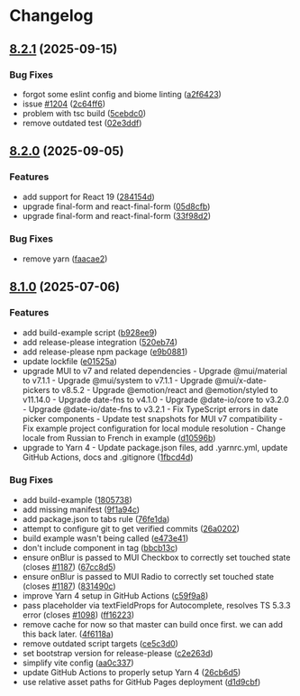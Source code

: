 # Changelog

## [8.2.1](https://github.com/lookfirst/mui-rff/compare/v8.2.0...v8.2.1) (2025-09-15)


### Bug Fixes

* forgot some eslint config and biome linting ([a2f6423](https://github.com/lookfirst/mui-rff/commit/a2f6423c25da5cd4059531e675b0b9f0e7a630a3))
* issue [#1204](https://github.com/lookfirst/mui-rff/issues/1204) ([2c64ff6](https://github.com/lookfirst/mui-rff/commit/2c64ff6a64b9fb00ed6237709769875d507ea01e))
* problem with tsc build ([5cebdc0](https://github.com/lookfirst/mui-rff/commit/5cebdc066134a9faf7e5e3deba3e8796ed701ed1))
* remove outdated test ([02e3ddf](https://github.com/lookfirst/mui-rff/commit/02e3ddf5017acec205f5b8f36330280f066c5e7d))

## [8.2.0](https://github.com/lookfirst/mui-rff/compare/v8.1.0...v8.2.0) (2025-09-05)


### Features

* add support for React 19 ([284154d](https://github.com/lookfirst/mui-rff/commit/284154d8d83b0280b1a245b4b3d2198c06613f8e))
* upgrade final-form and react-final-form ([05d8cfb](https://github.com/lookfirst/mui-rff/commit/05d8cfbab44a50909a5382d7b0a8079b8d49f77c))
* upgrade final-form and react-final-form ([33f98d2](https://github.com/lookfirst/mui-rff/commit/33f98d2e0e3ac906db23dfe325a902a0149a2011))


### Bug Fixes

* remove yarn ([faacae2](https://github.com/lookfirst/mui-rff/commit/faacae2a84582bfdb34249f33c53718c8c6810cb))

## [8.1.0](https://github.com/lookfirst/mui-rff/compare/v8.0.4...v8.1.0) (2025-07-06)


### Features

* add build-example script ([b928ee9](https://github.com/lookfirst/mui-rff/commit/b928ee98d66fa61e01ccd219655a782a1e9a8dcb))
* add release-please integration ([520eb74](https://github.com/lookfirst/mui-rff/commit/520eb74ee5c4789abded223f0c6a24223a2d3f67))
* add release-please npm package ([e9b0881](https://github.com/lookfirst/mui-rff/commit/e9b08817b6e8b47d0c7512cb2937fc9a53ba9c20))
* update lockfile ([e01525a](https://github.com/lookfirst/mui-rff/commit/e01525a6d5764a3a11a0e20073ac5e82fc6692dc))
* upgrade MUI to v7 and related dependencies - Upgrade @mui/material to v7.1.1 - Upgrade @mui/system to v7.1.1 - Upgrade @mui/x-date-pickers to v8.5.2 - Upgrade @emotion/react and @emotion/styled to v11.14.0 - Upgrade date-fns to v4.1.0 - Upgrade @date-io/core to v3.2.0 - Upgrade @date-io/date-fns to v3.2.1 - Fix TypeScript errors in date picker components - Update test snapshots for MUI v7 compatibility - Fix example project configuration for local module resolution - Change locale from Russian to French in example ([d10596b](https://github.com/lookfirst/mui-rff/commit/d10596bd51a6810c0e2869ad3497963074ec3d06))
* upgrade to Yarn 4 - Update package.json files, add .yarnrc.yml, update GitHub Actions, docs and .gitignore ([1fbcd4d](https://github.com/lookfirst/mui-rff/commit/1fbcd4d5e733b0b04b2c8945043bbb81119c09d0))


### Bug Fixes

* add build-example ([1805738](https://github.com/lookfirst/mui-rff/commit/1805738024b379a0fbd5e80f6c815e9c418ddc8a))
* add missing manifest ([9f1a94c](https://github.com/lookfirst/mui-rff/commit/9f1a94c5274f8b1f71cf3d91d9bd511bed62699b))
* add package.json to tabs rule ([76fe1da](https://github.com/lookfirst/mui-rff/commit/76fe1da3471904fb8c67b21129338c84e5f538fe))
* attempt to configure git to get verified commits ([26a0202](https://github.com/lookfirst/mui-rff/commit/26a0202d9cd0ebfbd28bed057c20fad36c9a437e))
* build example wasn't being called ([e473e41](https://github.com/lookfirst/mui-rff/commit/e473e413542f797b163de227ae8799a51ea1e053))
* don't include component in tag ([bbcb13c](https://github.com/lookfirst/mui-rff/commit/bbcb13c3302041bdb63d5be8460bc5597c281174))
* ensure onBlur is passed to MUI Checkbox to correctly set touched state (closes [#1187](https://github.com/lookfirst/mui-rff/issues/1187)) ([67cc8d5](https://github.com/lookfirst/mui-rff/commit/67cc8d59343a0e71eb7e72978564e76bf3f74618))
* ensure onBlur is passed to MUI Radio to correctly set touched state (closes [#1187](https://github.com/lookfirst/mui-rff/issues/1187)) ([831490c](https://github.com/lookfirst/mui-rff/commit/831490c70d2aa3e1955ab3705242b565c9a2038d))
* improve Yarn 4 setup in GitHub Actions ([c59f9a8](https://github.com/lookfirst/mui-rff/commit/c59f9a89d34a26ede4726b57840301668fcd8ad5))
* pass placeholder via textFieldProps for Autocomplete, resolves TS 5.3.3 error (closes [#1098](https://github.com/lookfirst/mui-rff/issues/1098)) ([ff16223](https://github.com/lookfirst/mui-rff/commit/ff16223f8ba201bbbafaf407b550343833bb8cde))
* remove cache for now so that master can build once first. we can add this back later. ([4f6118a](https://github.com/lookfirst/mui-rff/commit/4f6118a554921317a7826390b32abdf0d9423565))
* remove outdated script targets ([ce5c3d0](https://github.com/lookfirst/mui-rff/commit/ce5c3d040228a28cfdd23f632ebc2fee4e4eab23))
* set bootstrap version for release-please ([c2e263d](https://github.com/lookfirst/mui-rff/commit/c2e263d191e6824e3feda5008daa583edf8f8d5f))
* simplify vite config ([aa0c337](https://github.com/lookfirst/mui-rff/commit/aa0c3375ba35537b94dcaf7cf6d25e92b16bcc08))
* update GitHub Actions to properly setup Yarn 4 ([26cb6d5](https://github.com/lookfirst/mui-rff/commit/26cb6d5d6788310c1e3cd95e1fe1bbf95b6ffcc1))
* use relative asset paths for GitHub Pages deployment ([d1d9cbf](https://github.com/lookfirst/mui-rff/commit/d1d9cbf8e639227b33b77bc15bb493899f8ff161))
